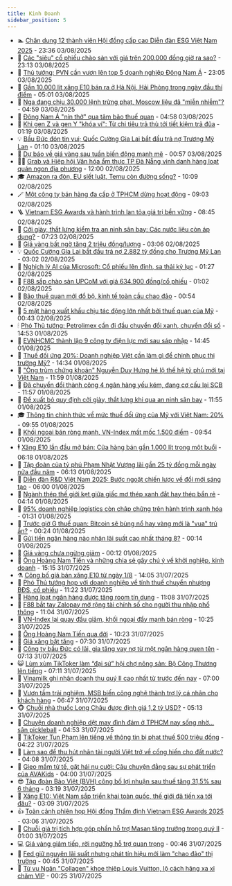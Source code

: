```yaml
---
title: Kinh Doanh
sidebar_position: 5
---
```


<!-- dantri-kinh-doanh:START -->
- 🏊 [Chân dung 12 thành viên Hội đồng cấp cao Diễn đàn ESG Việt Nam 2025](https://dantri.com.vn/kinh-doanh/chan-dung-12-thanh-vien-hoi-dong-cap-cao-dien-dan-esg-viet-nam-2025-20250725122626473.htm) - 23:36 03/08/2025
- 🦆 [Các &quot;siêu&quot; cổ phiếu chào sàn với giá trên 200.000 đồng giờ ra sao?](https://dantri.com.vn/kinh-doanh/cac-sieu-co-phieu-chao-san-voi-gia-tren-200000-dong-gio-ra-sao-20250803155023976.htm) - 23:13 03/08/2025
- 🦄 [Thủ tướng: PVN cần vươn lên top 5 doanh nghiệp Đông Nam Á](https://dantri.com.vn/kinh-doanh/thu-tuong-pvn-can-vuon-len-top-5-doanh-nghiep-dong-nam-a-20250803184325679.htm) - 23:05 03/08/2025
- 🌝 [Gần 10.000 lít xăng E10 bán ra ở Hà Nội, Hải Phòng trong ngày đầu thí điểm](https://dantri.com.vn/kinh-doanh/gan-10000-lit-xang-e10-ban-ra-o-ha-noi-hai-phong-trong-ngay-dau-thi-diem-20250803003138467.htm) - 05:01 03/08/2025
- 💃 [Nga đang chịu 30.000 lệnh trừng phạt, Moscow liệu đã &quot;miễn nhiễm&quot;?](https://dantri.com.vn/kinh-doanh/nga-dang-chiu-30000-lenh-trung-phat-moscow-lieu-da-mien-nhiem-20250803001914191.htm) - 04:59 03/08/2025
- 🦏 [Đông Nam Á &quot;nín thở&quot; qua tâm bão thuế quan](https://dantri.com.vn/kinh-doanh/dong-nam-a-nin-tho-qua-tam-bao-thue-quan-20250802113611748.htm) - 04:58 03/08/2025
- 🦩 [Khi gen Z và gen Y &quot;khóa ví&quot;: Từ chi tiêu trả thù tới tiết kiệm trả đũa](https://dantri.com.vn/kinh-doanh/khi-gen-z-va-gen-y-khoa-vi-tu-chi-tieu-tra-thu-toi-tiet-kiem-tra-dua-20250731233856667.htm) - 01:19 03/08/2025
- 💡 [Bầu Đức đón tin vui; Quốc Cường Gia Lai bắt đầu trả nợ Trương Mỹ Lan](https://dantri.com.vn/kinh-doanh/bau-duc-don-tin-vui-quoc-cuong-gia-lai-bat-dau-tra-no-truong-my-lan-20250803075643696.htm) - 01:10 03/08/2025
- 🌊 [Dự báo về giá vàng sau tuần biến động mạnh mẽ](https://dantri.com.vn/kinh-doanh/du-bao-ve-gia-vang-sau-tuan-bien-dong-manh-me-20250802232321977.htm) - 00:57 03/08/2025
- 🧑‍💻 [Grab và Hiệp hội Văn hóa ẩm thực TP Đà Nẵng vinh danh hàng loạt quán ngon địa phương](https://dantri.com.vn/kinh-doanh/grab-va-hiep-hoi-van-hoa-am-thuc-tp-da-nang-vinh-danh-hang-loat-quan-ngon-dia-phuong-20250802181349013.htm) - 12:00 02/08/2025
- 🎓 [Amazon ra đòn, EU siết luật, Temu còn đường sống?](https://dantri.com.vn/kinh-doanh/amazon-ra-don-eu-siet-luat-temu-con-duong-song-20250730230428108.htm) - 10:09 02/08/2025
- 🪄 [Một công ty bán hàng đa cấp ở TPHCM dừng hoạt động](https://dantri.com.vn/kinh-doanh/mot-cong-ty-ban-hang-da-cap-o-tphcm-dung-hoat-dong-20250802152229855.htm) - 09:03 02/08/2025
- 🪜 [Vietnam ESG Awards và hành trình lan tỏa giá trị bền vững](https://dantri.com.vn/kinh-doanh/vietnam-esg-awards-va-hanh-trinh-lan-toa-gia-tri-ben-vung-20250731101240131.htm) - 08:45 02/08/2025
- 🦄 [Cởi giày, thắt lưng kiểm tra an ninh sân bay: Các nước liệu còn áp dụng?](https://dantri.com.vn/kinh-doanh/coi-giay-that-lung-kiem-tra-an-ninh-san-bay-cac-nuoc-lieu-con-ap-dung-20250802012258581.htm) - 07:23 02/08/2025
- 💯 [Giá vàng bất ngờ tăng 2 triệu đồng/lượng](https://dantri.com.vn/kinh-doanh/gia-vang-bat-ngo-tang-2-trieu-dongluong-20250802072323707.htm) - 03:06 02/08/2025
- 💡 [Quốc Cường Gia Lai bắt đầu trả nợ 2.882 tỷ đồng cho Trương Mỹ Lan](https://dantri.com.vn/kinh-doanh/quoc-cuong-gia-lai-bat-dau-tra-no-2882-ty-dong-cho-truong-my-lan-20250802095406435.htm) - 03:02 02/08/2025
- 🧰 [Nghịch lý AI của Microsoft: Cổ phiếu lên đỉnh, sa thải kỷ lục](https://dantri.com.vn/kinh-doanh/nghich-ly-ai-cua-microsoft-co-phieu-len-dinh-sa-thai-ky-luc-20250731001718448.htm) - 01:27 02/08/2025
- 🎊 [F88 sắp chào sàn UPCoM với giá 634.900 đồng/cổ phiếu](https://dantri.com.vn/kinh-doanh/f88-sap-chao-san-upcom-voi-gia-634900-dongco-phieu-20250801203227346.htm) - 01:02 02/08/2025
- 🔭 [Bão thuế quan mới đổ bộ, kinh tế toàn cầu chao đảo](https://dantri.com.vn/kinh-doanh/bao-thue-quan-moi-do-bo-kinh-te-toan-cau-chao-dao-20250801233316231.htm) - 00:54 02/08/2025
- 💼 [5 mặt hàng xuất khẩu chịu tác động lớn nhất bởi thuế quan của Mỹ](https://dantri.com.vn/kinh-doanh/5-mat-hang-xuat-khau-chiu-tac-dong-lon-nhat-boi-thue-quan-cua-my-20250801225926441.htm) - 00:43 02/08/2025
- 🕯 [Phó Thủ tướng: Petrolimex cần đi đầu chuyển đổi xanh, chuyển đổi số](https://dantri.com.vn/kinh-doanh/pho-thu-tuong-petrolimex-can-di-dau-chuyen-doi-xanh-chuyen-doi-so-20250801201603575.htm) - 14:53 01/08/2025
- 🫣 [EVNHCMC thành lập 9 công ty điện lực mới sau sáp nhập](https://dantri.com.vn/kinh-doanh/evnhcmc-thanh-lap-9-cong-ty-dien-luc-moi-sau-sap-nhap-20250801203335382.htm) - 14:45 01/08/2025
- 🤠 [Thuế đối ứng 20%: Doanh nghiệp Việt cần làm gì để chinh phục thị trường Mỹ?](https://dantri.com.vn/kinh-doanh/thue-doi-ung-20-doanh-nghiep-viet-can-lam-gi-de-chinh-phuc-thi-truong-my-20250801204506796.htm) - 14:34 01/08/2025
- 🌈 [&quot;Ông trùm chứng khoán&quot; Nguyễn Duy Hưng hé lộ thế hệ tỷ phú mới tại Việt Nam](https://dantri.com.vn/kinh-doanh/ong-trum-chung-khoan-nguyen-duy-hung-he-lo-the-he-ty-phu-moi-tai-viet-nam-20250801145333321.htm) - 11:59 01/08/2025
- 🦅 [Đã chuyển đổi thành công 4 ngân hàng yếu kém, đang cơ cấu lại SCB](https://dantri.com.vn/kinh-doanh/da-chuyen-doi-thanh-cong-4-ngan-hang-yeu-kem-dang-co-cau-lai-scb-20250801134835884.htm) - 11:57 01/08/2025
- 🌁 [Đề xuất bỏ quy định cởi giày, thắt lưng khi qua an ninh sân bay](https://dantri.com.vn/kinh-doanh/de-xuat-bo-quy-dinh-coi-giay-that-lung-khi-qua-an-ninh-san-bay-20250801160655878.htm) - 11:55 01/08/2025
- 🎓 [Thông tin chính thức về mức thuế đối ứng của Mỹ với Việt Nam: 20%](https://dantri.com.vn/kinh-doanh/thong-tin-chinh-thuc-ve-muc-thue-doi-ung-cua-my-voi-viet-nam-20-20250801164309447.htm) - 09:55 01/08/2025
- 📝 [Khối ngoại bán ròng mạnh, VN-Index mất mốc 1.500 điểm](https://dantri.com.vn/kinh-doanh/khoi-ngoai-ban-rong-manh-vn-index-mat-moc-1500-diem-20250801160902924.htm) - 09:54 01/08/2025
- 🕴 [Xăng E10 lần đầu mở bán: Cửa hàng bán gần 1.000 lít trong một buổi](https://dantri.com.vn/kinh-doanh/xang-e10-lan-dau-mo-ban-cua-hang-ban-gan-1000-lit-trong-mot-buoi-20250801122547750.htm) - 06:18 01/08/2025
- 🧰 [Tập đoàn của tỷ phú Phạm Nhật Vượng lãi gần 25 tỷ đồng mỗi ngày nửa đầu năm](https://dantri.com.vn/kinh-doanh/tap-doan-cua-ty-phu-pham-nhat-vuong-lai-gan-25-ty-dong-moi-ngay-nua-dau-nam-20250801100643262.htm) - 06:13 01/08/2025
- 🤖 [Diễn đàn R&amp;D Việt Nam 2025: Bước ngoặt chiến lược về đổi mới sáng tạo](https://dantri.com.vn/kinh-doanh/dien-dan-rd-viet-nam-2025-buoc-ngoat-chien-luoc-ve-doi-moi-sang-tao-20250801104636939.htm) - 06:00 01/08/2025
- 🤠 [Ngành thép thế giới kẹt giữa giấc mơ thép xanh đắt hay thép bẩn rẻ](https://dantri.com.vn/kinh-doanh/nganh-thep-the-gioi-ket-giua-giac-mo-thep-xanh-dat-hay-thep-ban-re-20250729214943879.htm) - 04:14 01/08/2025
- 🌮 [95% doanh nghiệp logistics còn chập chững trên hành trình xanh hóa](https://dantri.com.vn/kinh-doanh/95-doanh-nghiep-logistics-con-chap-chung-tren-hanh-trinh-xanh-hoa-20250731180159631.htm) - 01:31 01/08/2025
- 🦄 [Trước giờ G thuế quan: Bitcoin sẽ bùng nổ hay vàng mới là &quot;vua&quot; trú ẩn?](https://dantri.com.vn/kinh-doanh/truoc-gio-g-thue-quan-bitcoin-se-bung-no-hay-vang-moi-la-vua-tru-an-20250801001221350.htm) - 00:24 01/08/2025
- 👺 [Gửi tiền ngân hàng nào nhận lãi suất cao nhất tháng 8?](https://dantri.com.vn/kinh-doanh/gui-tien-ngan-hang-nao-nhan-lai-suat-cao-nhat-thang-8-20250801062530180.htm) - 00:14 01/08/2025
- 🤗 [Giá vàng chưa ngừng giảm](https://dantri.com.vn/kinh-doanh/gia-vang-chua-ngung-giam-20250801070536718.htm) - 00:12 01/08/2025
- 💪 [Ông Hoàng Nam Tiến và những chia sẻ gây chú ý về khởi nghiệp, kinh doanh](https://dantri.com.vn/kinh-doanh/ong-hoang-nam-tien-va-nhung-chia-se-gay-chu-y-ve-khoi-nghiep-kinh-doanh-20250731180613761.htm) - 15:15 31/07/2025
- ⚗️ [Công bố giá bán xăng E10 từ ngày 1/8](https://dantri.com.vn/kinh-doanh/cong-bo-gia-ban-xang-e10-tu-ngay-18-20250731192513701.htm) - 14:05 31/07/2025
- 🧠 [Phó Thủ tướng họp với doanh nghiệp về tính thuế chuyển nhượng BĐS, cổ phiếu](https://dantri.com.vn/kinh-doanh/pho-thu-tuong-hop-voi-doanh-nghiep-ve-tinh-thue-chuyen-nhuong-bds-co-phieu-20250731181912836.htm) - 11:22 31/07/2025
- 🗽 [Hàng loạt ngân hàng được tăng room tín dụng](https://dantri.com.vn/kinh-doanh/hang-loat-ngan-hang-duoc-tang-room-tin-dung-20250731162507704.htm) - 11:08 31/07/2025
- 🫣 [F88 bắt tay Zalopay mở rộng tài chính số cho người thu nhập phổ thông](https://dantri.com.vn/kinh-doanh/f88-bat-tay-zalopay-mo-rong-tai-chinh-so-cho-nguoi-thu-nhap-pho-thong-20250731174846245.htm) - 11:04 31/07/2025
- 🫣 [VN-Index lại quay đầu giảm, khối ngoại đẩy mạnh bán ròng](https://dantri.com.vn/kinh-doanh/vn-index-lai-quay-dau-giam-khoi-ngoai-day-manh-ban-rong-20250731162222239.htm) - 10:25 31/07/2025
- 🫣 [Ông Hoàng Nam Tiến qua đời](https://dantri.com.vn/kinh-doanh/ong-hoang-nam-tien-qua-doi-20250731172307104.htm) - 10:23 31/07/2025
- 💂 [Giá xăng bật tăng](https://dantri.com.vn/kinh-doanh/gia-xang-bat-tang-20250731142140158.htm) - 07:30 31/07/2025
- 💫 [Công ty bầu Đức có lãi, gia tăng vay nợ từ một ngân hàng quen tên](https://dantri.com.vn/kinh-doanh/cong-ty-bau-duc-co-lai-gia-tang-vay-no-tu-mot-ngan-hang-quen-ten-20250731131426487.htm) - 07:13 31/07/2025
- 😺 [Lùm xùm TikToker làm “đại sứ” hội chợ nông sản: Bộ Công Thương lên tiếng](https://dantri.com.vn/kinh-doanh/lum-xum-tiktoker-lam-dai-su-hoi-cho-nong-san-bo-cong-thuong-len-tieng-20250731131431982.htm) - 07:11 31/07/2025
- 🦆 [Vinamilk ghi nhận doanh thu quý II cao nhất từ trước đến nay](https://dantri.com.vn/kinh-doanh/vinamilk-ghi-nhan-doanh-thu-quy-ii-cao-nhat-tu-truoc-den-nay-20250731105811935.htm) - 07:00 31/07/2025
- 👀 [Vươn tầm trải nghiệm, MSB biến công nghệ thành trợ lý cá nhân cho khách hàng](https://dantri.com.vn/kinh-doanh/vuon-tam-trai-nghiem-msb-bien-cong-nghe-thanh-tro-ly-ca-nhan-cho-khach-hang-20250731125447134.htm) - 06:47 31/07/2025
- 🐵 [Chuỗi nhà thuốc Long Châu được định giá 1,2 tỷ USD?](https://dantri.com.vn/kinh-doanh/chuoi-nha-thuoc-long-chau-duoc-dinh-gia-12-ty-usd-20250730121645971.htm) - 05:13 31/07/2025
- 🤖 [Chuyện doanh nghiệp dệt may đình đám ở TPHCM nay sống nhờ… sân pickleball](https://dantri.com.vn/kinh-doanh/chuyen-doanh-nghiep-det-may-dinh-dam-o-tphcm-nay-song-nho-san-pickleball-20250730205138897.htm) - 04:53 31/07/2025
- 💂 [TikToker Tun Phạm lên tiếng về thông tin bị phạt thuế 500 triệu đồng](https://dantri.com.vn/kinh-doanh/tiktoker-tun-pham-len-tieng-ve-thong-tin-bi-phat-thue-500-trieu-dong-20250731094109498.htm) - 04:22 31/07/2025
- 🦆 [Làm sao để thu hút nhân tài người Việt trở về cống hiến cho đất nước?](https://dantri.com.vn/kinh-doanh/lam-sao-de-thu-hut-nhan-tai-nguoi-viet-tro-ve-cong-hien-cho-dat-nuoc-20250731102724613.htm) - 04:08 31/07/2025
- 🦅 [Gieo mầm tử tế, gặt hái nụ cười: Câu chuyện đằng sau sự phát triển của AVAKids](https://dantri.com.vn/kinh-doanh/gieo-mam-tu-te-gat-hai-nu-cuoi-cau-chuyen-dang-sau-su-phat-trien-cua-avakids-20250731105155995.htm) - 04:00 31/07/2025
- 😎 [Tập đoàn Bảo Việt &lpar;BVH&rpar; công bố lợi nhuận sau thuế tăng 31,5% sau 6 tháng](https://dantri.com.vn/kinh-doanh/tap-doan-bao-viet-bvh-cong-bo-loi-nhuan-sau-thue-tang-315-sau-6-thang-20250731100757725.htm) - 03:19 31/07/2025
- 🐎 [Xăng E10: Việt Nam sắp triển khai toàn quốc, thế giới đã tiến xa tới đâu?](https://dantri.com.vn/kinh-doanh/xang-e10-viet-nam-sap-trien-khai-toan-quoc-the-gioi-da-tien-xa-toi-dau-20250731022844316.htm) - 03:09 31/07/2025
- 👍 [Toàn cảnh phiên họp Hội đồng Thẩm định Vietnam ESG Awards 2025](https://dantri.com.vn/kinh-doanh/toan-canh-phien-hop-hoi-dong-tham-dinh-vietnam-esg-awards-2025-20250730194801958.htm) - 03:06 31/07/2025
- 🦒 [Chuỗi giá trị tích hợp góp phần hỗ trợ Masan tăng trưởng trong quý II](https://dantri.com.vn/kinh-doanh/chuoi-gia-tri-tich-hop-gop-phan-ho-tro-masan-tang-truong-trong-quy-ii-20250730184523536.htm) - 01:00 31/07/2025
- 💻 [Giá vàng giảm tiếp, rời ngưỡng hỗ trợ quan trọng](https://dantri.com.vn/kinh-doanh/gia-vang-giam-tiep-roi-nguong-ho-tro-quan-trong-20250731004734265.htm) - 00:46 31/07/2025
- 👺 [Fed giữ nguyên lãi suất nhưng phát tín hiệu mới làm &quot;chao đảo&quot; thị trường](https://dantri.com.vn/kinh-doanh/fed-giu-nguyen-lai-suat-nhung-phat-tin-hieu-moi-lam-chao-dao-thi-truong-20250730201517646.htm) - 00:45 31/07/2025
- 🧐 [Từ vụ Ngân &quot;Collagen&quot; khoe thiệp Louis Vuitton, lộ cách hãng xa xỉ chăm VIP](https://dantri.com.vn/kinh-doanh/tu-vu-ngan-collagen-khoe-thiep-louis-vuitton-lo-cach-hang-xa-xi-cham-vip-20250730114125820.htm) - 00:25 31/07/2025<!-- dantri-kinh-doanh:END -->
